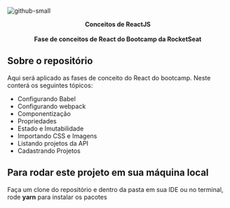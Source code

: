 
![github-small](https://miro.medium.com/max/3200/1*OvYjQmX9G7QXZkMYQE-wpQ.jpeg)

<p align="center">
  <b>Conceitos de ReactJS</b><br><br>
  <b>Fase de conceitos de React do Bootcamp da RocketSeat</b>
</p>

## Sobre o repositório

Aqui será aplicado as fases de conceito do React do bootcamp. Neste conterá os seguintes tópicos: 

+ Configurando Babel
+ Configurando webpack
+ Componentização
+ Propriedades
+ Estado e Imutabilidade
+ Importando CSS e Imagens
+ Listando projetos da API
+ Cadastrando Projetos

## Para rodar este projeto em sua máquina local

Faça um clone do repositório e dentro da pasta em sua IDE ou no terminal, rode **yarn** para instalar os pacotes
